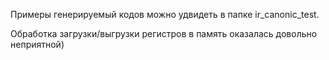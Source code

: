 Примеры генерируемый кодов можно удвидеть в папке ir_canonic_test.

Обработка загрузки/выгрузки регистров в память оказалась довольно неприятной)